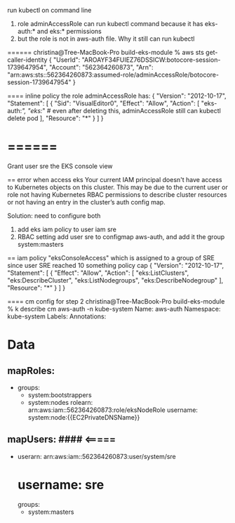 run kubectl on command line 
1. role adminAccessRole can run kubectl command because it has eks-auth:* and eks:* permissions
2. but the role is not in aws-auth file. Why it still can run kubectl 

======
christina@Tree-MacBook-Pro build-eks-module % aws sts get-caller-identity
{
    "UserId": "AROAYF34FUIEZ76DSSICW:botocore-session-1739647954",
    "Account": "562364260873",
    "Arn": "arn:aws:sts::562364260873:assumed-role/adminAccessRole/botocore-session-1739647954"
}

==== 
inline policy the role adminAccessRole has: 
{
	"Version": "2012-10-17",
	"Statement": [
		{
			"Sid": "VisualEditor0",
			"Effect": "Allow",
			"Action": [
				"eks-auth:*",
				"eks:*"    # even after deleting this, adminAccessRole still can kubectl delete pod
			],
			"Resource": "*"
		}
	]
}


======
======
Grant user sre the EKS console view

== error when access eks 
Your current IAM principal doesn't have access to Kubernetes objects on this cluster.
This may be due to the current user or role not having Kubernetes RBAC permissions to describe cluster resources or not having an entry in the cluster’s auth config map.

Solution:
need to configure both
1. add eks iam policy to user iam sre 
2. RBAC setting 
add user sre to configmap aws-auth, and add it the group system:masters

== iam policy "eksConsoleAccess" which is assigned to a group of SRE since user SRE reached 10 something policy cap
{
    "Version": "2012-10-17",
    "Statement": [
        {
            "Effect": "Allow",
            "Action": [
                "eks:ListClusters",
                "eks:DescribeCluster",
                "eks:ListNodegroups",
                "eks:DescribeNodegroup"
            ],
            "Resource": "*"
        }
    ]
}

==== cm config for step 2
christina@Tree-MacBook-Pro build-eks-module % k describe cm aws-auth -n  kube-system
Name:         aws-auth
Namespace:    kube-system
Labels:       <none>
Annotations:  <none>

Data
====
mapRoles:
----
- groups:
  - system:bootstrappers
  - system:nodes
  rolearn: arn:aws:iam::562364260873:role/eksNodeRole
  username: system:node:{{EC2PrivateDNSName}}

mapUsers:   #### <=====
----
- userarn: arn:aws:iam::562364260873:user/system/sre
  # username: sre
  groups:
    - system:masters



